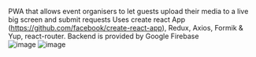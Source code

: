 PWA that allows event organisers to let guests upload their media to a live big screen and submit requests
Uses create react App (https://github.com/facebook/create-react-app), Redux, Axios, Formik & Yup, react-router. Backend is provided by Google Firebase  
![image](https://user-images.githubusercontent.com/50482180/75692764-4cbcf580-5ca6-11ea-868b-43c8553f2da9.png)
![image](https://user-images.githubusercontent.com/50482180/75693200-e97f9300-5ca6-11ea-8d6e-090539f9b923.png)
